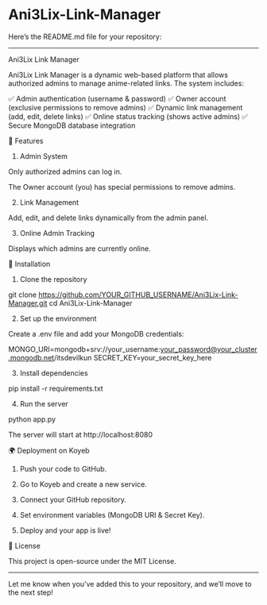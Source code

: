 # Ani3Lix-Link-Manager
Here’s the README.md file for your repository:


---

Ani3Lix Link Manager

Ani3Lix Link Manager is a dynamic web-based platform that allows authorized admins to manage anime-related links. The system includes:

✅ Admin authentication (username & password)
✅ Owner account (exclusive permissions to remove admins)
✅ Dynamic link management (add, edit, delete links)
✅ Online status tracking (shows active admins)
✅ Secure MongoDB database integration

🚀 Features

1. Admin System

Only authorized admins can log in.

The Owner account (you) has special permissions to remove admins.


2. Link Management

Add, edit, and delete links dynamically from the admin panel.


3. Online Admin Tracking

Displays which admins are currently online.


🔧 Installation

1. Clone the repository

git clone https://github.com/YOUR_GITHUB_USERNAME/Ani3Lix-Link-Manager.git
cd Ani3Lix-Link-Manager

2. Set up the environment

Create a .env file and add your MongoDB credentials:

MONGO_URI=mongodb+srv://your_username:your_password@your_cluster.mongodb.net/itsdevilkun
SECRET_KEY=your_secret_key_here

3. Install dependencies

pip install -r requirements.txt

4. Run the server

python app.py

The server will start at http://localhost:8080

🌍 Deployment on Koyeb

1. Push your code to GitHub.


2. Go to Koyeb and create a new service.


3. Connect your GitHub repository.


4. Set environment variables (MongoDB URI & Secret Key).


5. Deploy and your app is live!



📜 License

This project is open-source under the MIT License.


---

Let me know when you've added this to your repository, and we’ll move to the next step!

